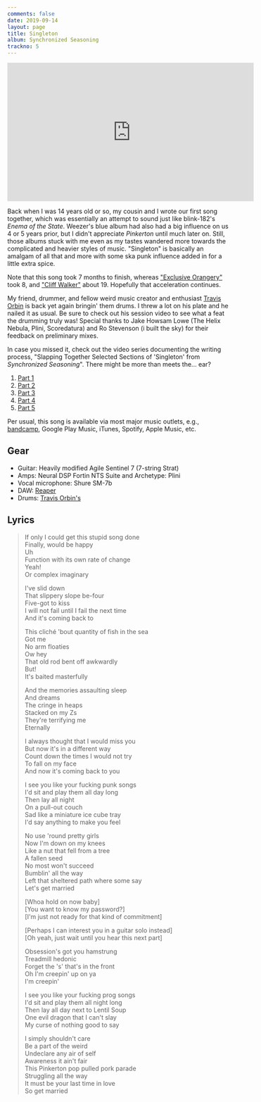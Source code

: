 ```yaml
---
comments: false
date: 2019-09-14
layout: page
title: Singleton
album: Synchronized Seasoning
trackno: 5
---
```


<iframe width="560" height="315" src="https://www.youtube.com/embed/NIpiLIY1mV0" frameborder="0" allow="accelerometer; autoplay; encrypted-media; gyroscope; picture-in-picture" allowfullscreen></iframe>

Back when I was 14 years old or so, my cousin and I wrote our first song
together, which was essentially an attempt to sound just like
blink-182's _Enema of the State_. Weezer's blue album had also had a big
influence on us 4 or 5 years prior, but I didn't appreciate _Pinkerton_ until
much later on. Still, those albums stuck with me even as my tastes wandered
more towards the complicated and heavier styles of music.
"Singleton" is basically an amalgam of all that and more with some ska punk
influence added in for a little extra spice.

Note that this song took 7 months to finish, whereas
["Exclusive Orangery"](exclusive-orangery) took 8,
and ["Cliff Walker"](cliff-walker) about 19. Hopefully that acceleration
continues.

My friend, drummer, and fellow weird music creator and enthusiast
[Travis Orbin](http//travisorbin.com) is back yet again bringin' them drums.
I threw a lot on his plate and he nailed it as usual. Be sure to
check out his session video to see what a feat the drumming truly was!
Special thanks to Jake Howsam Lowe (The Helix Nebula, Plini, Scoredatura)
and Ro Stevenson (i built the sky) for their feedback on preliminary mixes.

In case you missed it, check out the video series documenting the
writing process,
"Slapping Together Selected Sections of 'Singleton' from
_Synchronized Seasoning_". There might be more than meets the... ear?

1. [Part 1](https://youtu.be/4wozPEzYl10)
2. [Part 2](https://youtu.be/-KxKjRGBvKI)
3. [Part 3](https://youtu.be/O6VBU3rOWos)
4. [Part 4](https://youtu.be/7o9lejENc8Q)
5. [Part 5](https://youtu.be/zYDBcfO52JA)

Per usual, this song is available via most major music outlets,
e.g., [bandcamp](https://petepeterson.bandcamp.com/track/singleton),
Google Play Music, iTunes, Spotify, Apple Music, etc.


## Gear

* Guitar: Heavily modified Agile Sentinel 7 (7-string Strat)
* Amps: Neural DSP Fortin NTS Suite and Archetype: Plini
* Vocal microphone: Shure SM-7b
* DAW: [Reaper](https://www.reaper.fm/)
* Drums: [Travis Orbin's](http://travisorbin.com/equipment.htm)


## Lyrics

>If only I could get this stupid song done<br>
>Finally, would be happy<br>
>Uh<br>
>Function with its own rate of change<br>
>Yeah!<br>
>Or complex imaginary
>
>I've slid down<br>
>That slippery slope be-four<br>
>Five-got to kiss<br>
>I will not fail until I fail the next time<br>
>And it's coming back to
>
>This cliché 'bout quantity of fish in the sea<br>
>Got me<br>
>No arm floaties<br>
>Ow hey<br>
>That old rod bent off awkwardly<br>
>But!<br>
>It's baited masterfully<br>
>
>And the memories assaulting sleep<br>
>And dreams<br>
>The cringe in heaps<br>
>Stacked on my Zs<br>
>They're terrifying me<br>
>Eternally<br>
>
>I always thought that I would miss you<br>
>But now it's in a different way<br>
>Count down the times I would not try<br>
>To fall on my face<br>
>And now it's coming back to you<br>
>
>I see you like your fucking punk songs<br>
>I'd sit and play them all day long<br>
>Then lay all night<br>
>On a pull-out couch<br>
>Sad like a miniature ice cube tray<br>
>I'd say anything to make you feel<br>
>
>No use 'round pretty girls<br>
>Now I'm down on my knees<br>
>Like a nut that fell from a tree<br>
>A fallen seed<br>
>No most won't succeed<br>
>Bumblin' all the way<br>
>Left that sheltered path where some say<br>
>Let's get married<br>
>
>[Whoa hold on now baby]<br>
>[You want to know my password?]<br>
>[I'm just not ready for that kind of commitment]<br>
>
>[Perhaps I can interest you in a guitar solo instead]<br>
>[Oh yeah, just wait until you hear this next part]<br>
>
>Obsession's got you hamstrung<br>
>Treadmill hedonic<br>
>Forget the 's' that's in the front<br>
>Oh I'm creepin' up on ya<br>
>I'm creepin'<br>
>
>I see you like your fucking prog songs<br>
>I'd sit and play them all night long<br>
>Then lay all day next to Lentil Soup<br>
>One evil dragon that I can't slay<br>
>My curse of nothing good to say<br>
>
>I simply shouldn't care<br>
>Be a part of the weird<br>
>Undeclare any air of self<br>
>Awareness it ain't fair<br>
>This Pinkerton pop pulled pork parade<br>
>Struggling all the way<br>
>It must be your last time in love<br>
>So get married
